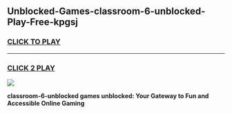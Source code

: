 
## Unblocked-Games-classroom-6-unblocked-Play-Free-kpgsj
<h3>
<a href="https://premium76.site?title=classroom-6-unblocked&ref=18A1">CLICK TO PLAY</a></h3>
<hr>

<h3>
<a href="https://premium76.site?title=classroom-6-unblocked&ref=18A1">CLICK 2 PLAY</a>
  
</h3>

<a href="https://premium76.site?title=classroom-6-unblocked&ref=18A1"><img src="https://clearcache.store/games.png"></a>


**classroom-6-unblocked games unblocked: Your Gateway to Fun and Accessible Online Gaming**
